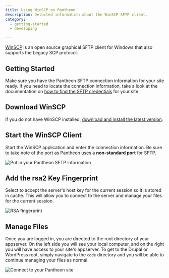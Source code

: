 ```yaml
---
title: Using WinSCP on Pantheon
description: Detailed information about the WinSCP SFTP client.
category:
  - getting-started
  - developing

---
```


[WinSCP](http://winscp.net/eng/index.php) is an open source graphical SFTP client for Windows that also supports the Legacy SCP protocol.

## Getting Started

Make sure you have the Pantheon SFTP connection information for your site ready. If you need to locate the connection information, take a look at the documentation on [how to find the SFTP credentials](/docs/articles/sites/code/developing-directly-with-sftp-mode#enabling-sftp-mode#sftp-connection-information) for your site.

## Download WinSCP

If you do not have WinSCP installed, [download and install the latest version](http://winscp.net/eng/index.php).

## Start the WinSCP Client

Start the WinSCP application and enter the connection information. Be sure to take note of the port as Pantheon uses a **non-standard port** for SFTP.

![Put in your Pantheon SFTP information](https://www.getpantheon.com/sites/default/files/docs/desk_images/50344)

## Add the rsa2 Key Fingerprint

Select to accept the server's host key for the current session so it is stored in cache. This will allow you to connect to the server and manage your files for the current session.

![RSA fingerprint](https://www.getpantheon.com/sites/default/files/docs/desk_images/50345)

## Manage Files

Once you are logged in, you are directed to the root directory of your appserver. On the left side you will see your local computer, and on the right you will have access to your site's appserver. To get to the Drupal  or WordPress root, simply navigate to the `code` directory and you will be able to continue managing your files as normal.



 ![Connect to your Pantheon site](https://www.getpantheon.com/sites/default/files/docs/desk_images/50346)
